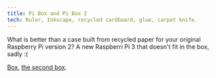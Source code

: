 ```yaml
---
title: Pi Box and Pi Box 2
tech: Ruler, Inkscape, recycled cardboard, glue, carpet knife.
---
```


What is better than a case built from recycled paper for your original Raspberry Pi version 2? A new Raspberri Pi 3 that doesn't fit in the box, sadly :( 

[Box]({{site.baseurl}}/2012/08/04/pi-in-a-box/), [the second box]({{site.baseurl}}/projects/pibox-2/).
